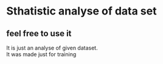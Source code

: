 # Sthatistic analyse of data set
## feel free to use it
It is just an analyse of given dataset.<br /> It was made just for training
